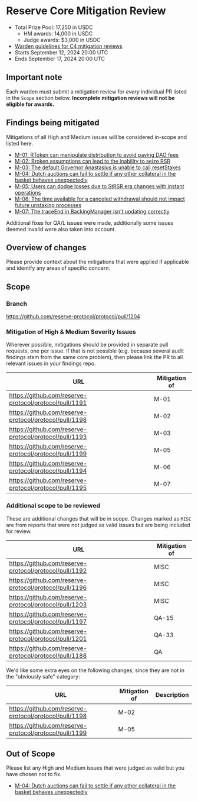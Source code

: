 # Reserve Core Mitigation Review

- Total Prize Pool: 17,250 in USDC
  - HM awards: 14,000 in USDC
  - Judge awards: $3,000 in USDC
- [Warden guidelines for C4 mitigation reviews](https://code4rena.notion.site/Guidelines-for-C4-mitigation-reviews-ed10fc5cfbf640bd8dcec66f38b343c4)
- Starts September 12, 2024 20:00 UTC
- Ends September 17, 2024 20:00 UTC

## Important note

Each warden must submit a mitigation review for _every_ individual PR listed in the `Scope` section below. **Incomplete mitigation reviews will not be eligible for awards.**

## Findings being mitigated

Mitigations of all High and Medium issues will be considered in-scope and listed here.

- [M-01: RToken can manipulate distribution to avoid paying DAO fees](https://github.com/code-423n4/2024-07-reserve-findings/issues/53)
- [M-02: Broken assumptions can lead to the inability to seize RSR](https://github.com/code-423n4/2024-07-reserve-findings/issues/39)
- [M-03: The default Governor Anastasius is unable to call resetStakes](https://github.com/code-423n4/2024-07-reserve-findings/issues/36)
- [M-04: Dutch auctions can fail to settle if any other collateral in the basket behaves unexpectedly](https://github.com/code-423n4/2024-07-reserve-findings/issues/32)
- [M-05: Users can dodge losses due to StRSR era changes with instant operations](https://github.com/code-423n4/2024-07-reserve-findings/issues/21)
- [M-06: The time available for a canceled withdrawal should not impact future unstaking processes](https://github.com/code-423n4/2024-07-reserve-findings/issues/18)
- [M-07: The traceEnd in BackingManager isn't updating correctly](https://github.com/code-423n4/2024-07-reserve-findings/issues/6)

Additional fixes for QA/L issues were made, additionally some issues deemed invalid were also taken into account.

## Overview of changes

Please provide context about the mitigations that were applied if applicable and identify any areas of specific concern.

## Scope

### Branch

https://github.com/reserve-protocol/protocol/pull/1204

### Mitigation of High & Medium Severity Issues

Wherever possible, mitigations should be provided in separate pull requests, one per issue. If that is not possible (e.g. because several audit findings stem from the same core problem), then please link the PR to all relevant issues in your findings repo.

| URL                                                    | Mitigation of |
| ------------------------------------------------------ | ------------- |
| https://github.com/reserve-protocol/protocol/pull/1191 | M-01          |
| https://github.com/reserve-protocol/protocol/pull/1198 | M-02          |
| https://github.com/reserve-protocol/protocol/pull/1193 | M-03          |
| https://github.com/reserve-protocol/protocol/pull/1199 | M-05          |
| https://github.com/reserve-protocol/protocol/pull/1194 | M-06          |
| https://github.com/reserve-protocol/protocol/pull/1195 | M-07          |

### Additional scope to be reviewed

These are additional changes that will be in scope. Changes marked as `MISC` are from reports that were not judged as valid issues but are being included for review.

| URL                                                    | Mitigation of |
| ------------------------------------------------------ | ------------- |
| https://github.com/reserve-protocol/protocol/pull/1192 | MISC          |
| https://github.com/reserve-protocol/protocol/pull/1196 | MISC          |
| https://github.com/reserve-protocol/protocol/pull/1203 | MISC          |
| https://github.com/reserve-protocol/protocol/pull/1197 | QA-15         |
| https://github.com/reserve-protocol/protocol/pull/1201 | QA-33         |
| https://github.com/reserve-protocol/protocol/pull/1188 | QA            |

We'd like some extra eyes on the following changes, since they are not in the "obviously safe" category:

| URL                                                    | Mitigation of | Description |
| ------------------------------------------------------ | ------------- | ----------- |
| https://github.com/reserve-protocol/protocol/pull/1198 | M-02          |             |
| https://github.com/reserve-protocol/protocol/pull/1199 | M-05          |             |

## Out of Scope

Please list any High and Medium issues that were judged as valid but you have chosen not to fix.

- [M-04: Dutch auctions can fail to settle if any other collateral in the basket behaves unexpectedly](https://github.com/code-423n4/2024-07-reserve-findings/issues/32)
